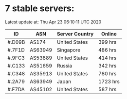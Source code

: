 # 7 stable servers:

Latest update at: Thu Apr 23 06:10:11 UTC 2020

| ID | ASN | Server Country | Online |
| -- | --- | -------------- | ------ |
| #.D09B | AS174 | United States | 399 hrs |
| #.7F1D | AS63949 | Singapore | 486 hrs |
| #.9FC3 | AS53889 | United States | 414 hrs |
| #.C133 | AS51659 | Russia | 342 hrs |
| #.C348 | AS35913 | United States | 780 hrs |
| #.2A79 | AS63949 | Japan | 1723 hrs |
| #.F7DA | AS45102 | United States | 587 hrs |

